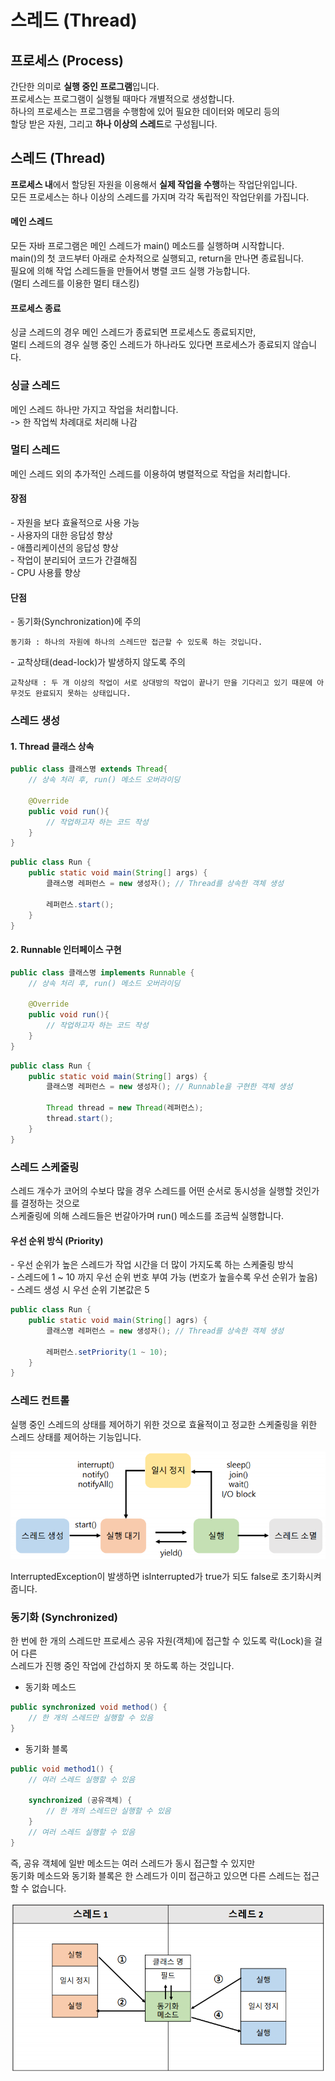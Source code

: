 # 스레드 (Thread)

## 프로세스 (Process)

간단한 의미로 **실행 중인 프로그램**입니다.<br>
프로세스는 프로그램이 실행될 때마다 개별적으로 생성합니다.<br>
하나의 프로세스는 프로그램을 수행함에 있어 필요한 데이터와 메모리 등의<br>
할당 받은 자원, 그리고 **하나 이상의 스레드**로 구성됩니다.

## 스레드 (Thread)

**프로세스 내**에서 할당된 자원을 이용해서 **실제 작업을 수행**하는 작업단위입니다.<br>
모든 프로세스는 하나 이상의 스레드를 가지며 각각 독립적인 작업단위를 가집니다.

#### 메인 스레드

모든 자바 프로그램은 메인 스레드가 main() 메소드를 실행하며 시작합니다.<br>
main()의 첫 코드부터 아래로 순차적으로 실행되고, return을 만나면 종료됩니다.<br>
필요에 의해 작업 스레드들을 만들어서 병렬 코드 실행 가능합니다.<br>
(멀티 스레드를 이용한 멀티 태스킹)

#### 프로세스 종료

싱글 스레드의 경우 메인 스레드가 종료되면 프로세스도 종료되지만,<br>
멀티 스레드의 경우 실행 중인 스레드가 하나라도 있다면 프로세스가 종료되지 않습니다.

### 싱글 스레드

메인 스레드 하나만 가지고 작업을 처리합니다.<br>
-> 한 작업씩 차례대로 처리해 나감

### 멀티 스레드

메인 스레드 외의 추가적인 스레드를 이용하여 병렬적으로 작업을 처리합니다.

#### 장점

\- 자원을 보다 효율적으로 사용 가능<br>
\- 사용자의 대한 응답성 향상<br>
\- 애플리케이션의 응답성 향상<br>
\- 작업이 분리되어 코드가 간결해짐<br>
\- CPU 사용률 향상<br>

#### 단점

\- 동기화(Synchronization)에 주의

```
동기화 : 하나의 자원에 하나의 스레드만 접근할 수 있도록 하는 것입니다.
```

\- 교착상태(dead-lock)가 발생하지 않도록 주의
```
교착상태 : 두 개 이상의 작업이 서로 상대방의 작업이 끝나기 만을 기다리고 있기 때문에 아무것도 완료되지 못하는 상태입니다.
```

### 스레드 생성

#### 1. Thread 클래스 상속

```java
public class 클래스명 extends Thread{
	// 상속 처리 후, run() 메소드 오버라이딩

	@Override
	public void run(){
		// 작업하고자 하는 코드 작성
	}
}
```

```java
public class Run {
	public static void main(String[] args) {
		클래스명 레퍼런스 = new 생성자(); // Thread를 상속한 객체 생성
		
		레퍼런스.start();
	}
}
```

#### 2. Runnable 인터페이스 구현

```java
public class 클래스명 implements Runnable {
	// 상속 처리 후, run() 메소드 오버라이딩

	@Override
	public void run(){
		// 작업하고자 하는 코드 작성
	}
}
```

```java
public class Run {
	public static void main(String[] args) {
		클래스명 레퍼런스 = new 생성자(); // Runnable을 구현한 객체 생성
		
		Thread thread = new Thread(레퍼런스);
		thread.start();
	}
}
```

### 스레드 스케줄링

스레드 개수가 코어의 수보다 많을 경우 스레드를 어떤 순서로 동시성을 실행할 것인가를 결정하는 것으로<br>
스케줄링에 의해 스레드들은 번갈아가며 run() 메소드를 조금씩 실행합니다.

#### 우선 순위 방식 (Priority)

\- 우선 순위가 높은 스레드가 작업 시간을 더 많이 가지도록 하는 스케줄링 방식<br>
\- 스레드에 1 ~ 10 까지 우선 순위 번호 부여 가능 (번호가 높을수록 우선 순위가 높음)<br>
\- 스레드 생성 시 우선 순위 기본값은 5

```java
public class Run {
	public static void main(String[] agrs) {
		클래스명 레퍼런스 = new 생성자(); // Thread를 상속한 객체 생성
		
		레퍼런스.setPriority(1 ~ 10);
	}
}
```

### 스레드 컨트롤

실행 중인 스레드의 상태를 제어하기 위한 것으로 효율적이고 정교한 스케줄링을 위한 스레드 상태를 제어하는 기능입니다.

![스레드컨트롤](https://github.com/kleg26315/TIL/blob/master/resources/%EC%8A%A4%EB%A0%88%EB%93%9C%EC%BB%A8%ED%8A%B8%EB%A1%A4.PNG)

InterruptedException이 발생하면 isInterrupted가 true가 되도 false로 초기화시켜줍니다.


### 동기화 (Synchronized)

한 번에 한 개의 스레드만 프로세스 공유 자원(객체)에 접근할 수 있도록 락(Lock)을 걸어 다른 <br>
스레드가 진행 중인 작업에 간섭하지 못 하도록 하는 것입니다.

* 동기화 메소드

```java
public synchronized void method() {
	// 한 개의 스레드만 실행할 수 있음
}
```

* 동기화 블록

```java
public void method1() {
	// 여러 스레드 실행할 수 있음

	synchronized (공유객체) {
		// 한 개의 스레드만 실행할 수 있음
	}
	// 여러 스레드 실행할 수 있음
}
```

즉, 공유 객체에 일반 메소드는 여러 스레드가 동시 접근할 수 있지만<br>
동기화 메소드와 동기화 블록은 한 스레드가 이미 접근하고 있으면 다른 스레드는 접근할 수 없습니다.

![스레드동기화](https://github.com/kleg26315/TIL/blob/master/resources/%EC%8A%A4%EB%A0%88%EB%93%9C%EB%8F%99%EA%B8%B0%ED%99%94.PNG)





